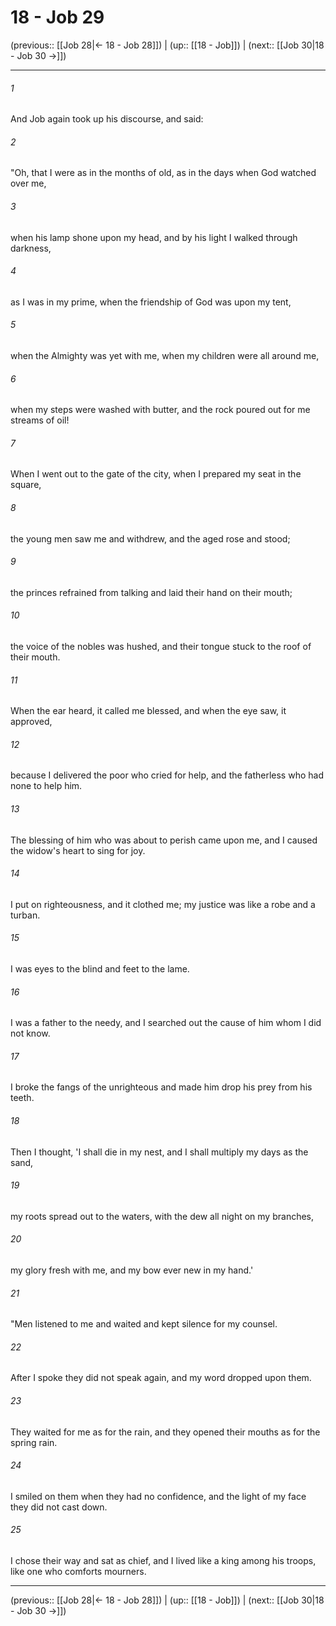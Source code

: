 # 18 - Job 29

(previous:: [[Job 28|← 18 - Job 28]]) | (up:: [[18 - Job]]) | (next:: [[Job 30|18 - Job 30 →]])

***


###### 1 
And Job again took up his discourse, and said: 

###### 2 
"Oh, that I were as in the months of old, as in the days when God watched over me, 

###### 3 
when his lamp shone upon my head, and by his light I walked through darkness, 

###### 4 
as I was in my prime, when the friendship of God was upon my tent, 

###### 5 
when the Almighty was yet with me, when my children were all around me, 

###### 6 
when my steps were washed with butter, and the rock poured out for me streams of oil! 

###### 7 
When I went out to the gate of the city, when I prepared my seat in the square, 

###### 8 
the young men saw me and withdrew, and the aged rose and stood; 

###### 9 
the princes refrained from talking and laid their hand on their mouth; 

###### 10 
the voice of the nobles was hushed, and their tongue stuck to the roof of their mouth. 

###### 11 
When the ear heard, it called me blessed, and when the eye saw, it approved, 

###### 12 
because I delivered the poor who cried for help, and the fatherless who had none to help him. 

###### 13 
The blessing of him who was about to perish came upon me, and I caused the widow's heart to sing for joy. 

###### 14 
I put on righteousness, and it clothed me; my justice was like a robe and a turban. 

###### 15 
I was eyes to the blind and feet to the lame. 

###### 16 
I was a father to the needy, and I searched out the cause of him whom I did not know. 

###### 17 
I broke the fangs of the unrighteous and made him drop his prey from his teeth. 

###### 18 
Then I thought, 'I shall die in my nest, and I shall multiply my days as the sand, 

###### 19 
my roots spread out to the waters, with the dew all night on my branches, 

###### 20 
my glory fresh with me, and my bow ever new in my hand.' 

###### 21 
"Men listened to me and waited and kept silence for my counsel. 

###### 22 
After I spoke they did not speak again, and my word dropped upon them. 

###### 23 
They waited for me as for the rain, and they opened their mouths as for the spring rain. 

###### 24 
I smiled on them when they had no confidence, and the light of my face they did not cast down. 

###### 25 
I chose their way and sat as chief, and I lived like a king among his troops, like one who comforts mourners.

***

(previous:: [[Job 28|← 18 - Job 28]]) | (up:: [[18 - Job]]) | (next:: [[Job 30|18 - Job 30 →]])
